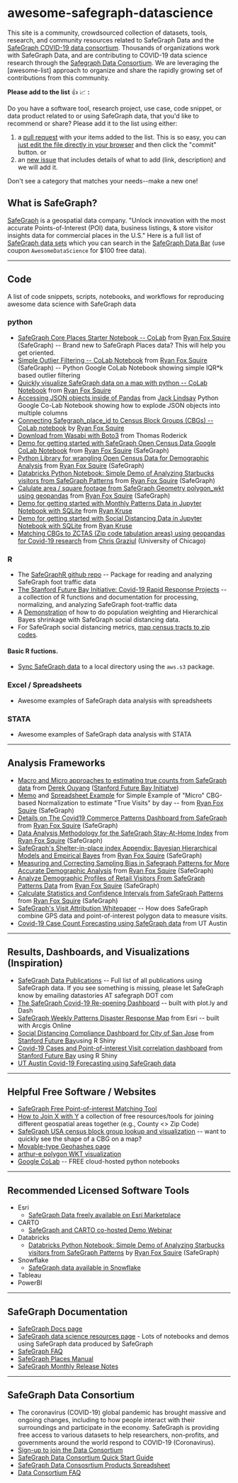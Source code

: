 # awesome-safegraph-datascience

This site is a community, crowdsourced collection of datasets, tools, research, and community resources related to 
SafeGraph Data and the [SafeGraph COVID-19 data consortium](https://www.safegraph.com/covid-19-data-consortium). Thousands of organizations work with SafeGraph Data, and are contributing to COVID-19 data science research through the [Safegraph Data Consortium](https://github.com/SafeGraphInc/awesome-safegraph-datascience#safegraph-data-consortium). We are leveraging the [awesome-list] approach to organize and share the rapidly growing set of contributions from this community.

**Please add to the list** :thumbsup: :chart_with_upwards_trend: **:**

Do you have a software tool, research project, use case, code snippet, or data product related to or using SafeGraph data, that you'd like to recommend or share? Please add it to the list using either:

1) a [pull request](https://help.github.com/en/github/collaborating-with-issues-and-pull-requests/creating-a-pull-request) with your items added to the list. This is so easy, you can [just edit the file directly in your browser](https://github.com/SafeGraphInc/awesome-safegraph-datascience/edit/master/README.md) and then click the "commit" button. 
or 
2) an [new issue](https://github.com/SafeGraphInc/awesome-safegraph-datascience/issues/new/choose) that includes details of what to add (link, description) and we will add it. 

Don't see a category that matches your needs--make a new one! 

## What is SafeGraph?

[SafeGraph](https://www.safegraph.com/) is a geospatial data company. "Unlock innovation with the most accurate Points-of-Interest (POI) data, business listings, & store visitor insights data for commercial places in the U.S." Here is a full list of [SafeGraph data sets](https://docs.safegraph.com/docs/places-schema) which you can search in the [SafeGraph Data Bar](https://shop.safegraph.com/) (use coupon `AwesomeDataScience` for $100 free data).

----------
## Code
A list of code snippets, scripts, notebooks, and workflows for reproducing awesome data science with SafeGraph data

### python 
* [SafeGraph Core Places Starter Notebook -- CoLab](https://colab.research.google.com/drive/1OUopjpogmucEghS_7Ufxl3lKIp8s9H1h#offline=true&sandboxMode=true) from [Ryan Fox Squire](https://github.com/ryanfoxsquire) (SafeGraph) -- Brand new to SafeGraph Places data? This will help you get oriented. 
* [Simple Outlier Filtering -- CoLab Notebook](https://colab.research.google.com/drive/1LwQNJp9qI0abUzd5jYwT_xJTHJ98iZsD#sandboxMode=true) from [Ryan Fox Squire](https://github.com/ryanfoxsquire) (SafeGraph) -- Python Google CoLab Notebook showing simple IQR\*k based outlier filtering
* [Quickly visualize SafeGraph data on a map with python -- CoLab Notebook](https://colab.research.google.com/drive/1_0KvKUMYP1mf6ZAhM0X4LTDUPHzsz40e#offline=true&sandboxMode=true) from [Ryan Fox Squire](https://github.com/ryanfoxsquire)
* [Accessing JSON objects inside of Pandas](https://colab.research.google.com/drive/1Bcx-JI2qfUbRPJ4N9NhwpgASRZsSVxPp?usp=sharing) from [Jack Lindsay](https://github.com/Trippl7777/code_repo) Python Google Co-Lab Notebook showing how to explode JSON objects into multiple columns
*	[Connecting Safegraph_place_id to Census Block Groups (CBGs) -- CoLab notebook](https://colab.research.google.com/drive/1Kt3vPVIQJUq4QeJ-rE08URpIJEr1g2H3#offline=true&sandboxMode=true) by [Ryan Fox Squire](https://github.com/ryanfoxsquire)
* [Download from Wasabi with Boto3](https://github.com/SafeGraphInc/safegraph_py/blob/master/Boto3_template.py) from Thomas Roderick
* [Demo for getting started with SafeGraph Open Census Data Google CoLab Notebook](https://colab.research.google.com/drive/1JgU2MPUrITJBiEynZnFrZ8JyZAFYZY_1#offline=true&sandboxMode=true) from [Ryan Fox Squire](https://github.com/ryanfoxsquire) (SafeGraph)
* [Python Library for wrangling Open Census Data for Demographic Analysis](https://github.com/ryanfoxsquire/safegraph_demo_profile) from [Ryan Fox Squire](https://github.com/ryanfoxsquire) (SafeGraph)
* [Databricks Python Notebook: Simple Demo of Analyzing Starbucks visitors from SafeGraph Patterns](https://kona-demo-s3.s3.us-east-2.amazonaws.com/databricks-safegraph-aws-junto/Safegraph-Starbucks-Demo.html) from [Ryan Fox Squire](https://github.com/ryanfoxsquire) (SafeGraph)
* [Calulate area / square footage from SafeGraph Geometry polygon_wkt using geopandas](https://colab.research.google.com/drive/1gnImutSovH9zBr1yuazfsy4DfIGm3dr9#forceEdit=true&sandboxMode=true&scrollTo=soL6rZLeJlpw) from [Ryan Fox Squire](https://github.com/ryanfoxsquire) (SafeGraph)
* [Demo for getting started with Monthly Patterns Data in Jupyter Notebook with SQLite](https://github.com/SafeGraphInc/safegraph_py/blob/master/monthly-patterns-demo-SQLite.ipynb) from [Ryan Kruse](https://github.com/kruser1)
* [Demo for getting started with Social Distancing Data in Jupyter Notebook with SQLite](https://github.com/SafeGraphInc/safegraph_py/blob/master/social-distancing-demo-SQLite.ipynb) from [Ryan Kruse](https://github.com/kruser1)
* [Matching CBGs to ZCTAS (Zip code tabulation areas) using geopandas for Covid-19 research](https://github.com/graziul/covid19/blob/master/COVID-19%20CBG%20to%20ZCTA.ipynb) from [Chris Graziul](https://github.com/graziul/) (University of Chicago)

### R
* The [SafeGraphR github repo](https://github.com/SafeGraphInc/SafeGraphR) -- Package for reading and analyzing SafeGraph foot traffic data
* [The Stanford Future Bay Initiative: Covid-19 Rapid Response Projects](https://github.com/stanfordfuturebay/stanfordfuturebay.github.io/tree/master/covid19) -- a collection of R functions and documentation for processing, normalizing, and analyzing SafeGraph foot-traffic data
* A [Demonstration](https://nickch-k.github.io/SafeGraphRProcessing/County_Level_Distancing_Demonstration.html) of how to do population weighting and Hierarchical Bayes shrinkage with SafeGraph social distancing data.
* For SafeGraph social distancing metrics, [map census tracts to zip codes](https://github.com/jwilliamsholt/safegraph-in-r/blob/master/social_distance_by_tract_and_by_zip.rmd). 

#### Basic R fuctions.
* [Sync SafeGraph data](https://github.com/jwilliamsholt/safegraph-in-r/blob/master/sync-safegraph-endpoint.Rmd) to a local directory using the `aws.s3` package.

### Excel / Spreadsheets
* Awesome examples of SafeGraph data analysis with spreadsheets

### STATA
* Awesome examples of SafeGraph data analysis with STATA


----------
## Analysis Frameworks
* [Macro and Micro approaches to estimating true counts from SafeGraph data](https://docs.google.com/presentation/d/1a7lmVtulPpvuH-TPgsR_t5WUQPdT28c_ymyx_Bcankk/edit#slide=id.g86ef4ba4cf_0_922) from [Derek Ouyang](https://github.com/derekouyang) ([Stanford Future Bay Initiatve](https://github.com/stanfordfuturebay/stanfordfuturebay.github.io/tree/master/covid19))
* [Memo](https://docs.google.com/document/d/1EBnvd_CHKJ1Tzsvi364xK13YAg3tH2BTscHQ7JrPgxg/edit?usp=sharing) and [Spreadsheet Example](https://docs.google.com/spreadsheets/d/1A0KLTyRzx2DrYbagyi4_W4bKmgHqIsKGnq4O4W-tGy4/edit?usp=sharing) for Simple Example of "Micro" CBG-based Normalization to estimate "True Visits" by day --  from [Ryan Fox Squire](https://github.com/ryanfoxsquire) (SafeGraph)
* [Details on The Covid19 Commerce Patterns Dashboard from SafeGraph](https://docs.google.com/document/d/1lWodAzENz6rMlcFdPi6Y_B4M_ruCyXgeYoC8k9yY2eI/edit?usp=sharing) from [Ryan Fox Squire](https://github.com/ryanfoxsquire) (SafeGraph)
* [Data Analysis Methodology for the SafeGraph Stay-At-Home Index](https://docs.google.com/document/d/1k_9LGQn95P5gHsSeuBdzgtEWGGCmzXdcOkcphWi0Cas/edit?usp=sharing) from [Ryan Fox Squire](https://github.com/ryanfoxsquire) (SafeGraph)
* [SafeGraph's Shelter-in-place index Appendix: Bayesian Hierarchical Models and Empirical Bayes](https://docs.google.com/document/d/1qAXl5iHJZCuyIPnawMHa6WoKULhsx404flTAGq0bStA/edit#heading=h.k77dnm4cnt3l) from [Ryan Fox Squire](https://github.com/ryanfoxsquire) (SafeGraph)
* [Measuring and Correcting Sampling Bias in Safegraph Patterns for More Accurate Demographic Analysis](https://www.safegraph.com/blog/measuring-and-correcting-sampling-bias-for-accurate-demographic-analysis) from [Ryan Fox Squire](https://github.com/ryanfoxsquire) (SafeGraph)
* [Analyze Demographic Profiles of Retail Visitors From SafeGraph Patterns Data](https://blog.safegraph.com/safegraphs-data-on-brick-and-mortar-customer-demographics-is-the-most-accurate-and-comprehensive-86915c507c20) from [Ryan Fox Squire](https://github.com/ryanfoxsquire) (SafeGraph)
* [Calculate Statistics and Confidence Intervals from SafeGraph Patterns](https://blog.safegraph.com/demographic-profiles-with-rigorous-statistics-using-safegraph-patterns-data-9836b9d02310) from [Ryan Fox Squire](https://github.com/ryanfoxsquire) (SafeGraph)
* [SafeGraph's Visit Attribution Whitepaper](https://www.safegraph.com/visit-attribution) -- How does SafeGraph combine GPS data and point-of-interest polygon data to measure visits. 
* [Covid-19 Case Count Forecasting using SafeGraph data](https://github.com/UT-Covid/USmortality/blob/6058aec5333f9990ff0dfd47f74b85f6d7a9f073/README.md#what-data-sources-do-you-use) from UT Austin

----------
## Results, Dashboards, and Visualizations (Inspiration)
* [SafeGraph Data Publications](https://www.safegraph.com/publications) -- Full list of all publications using SafeGraph data. If you see something is missing, please let SafeGraph know by emailing datastories AT safegraph DOT com
* [The SafeGraph Covid-19 Re-opening Dashboard](https://www.safegraph.com/dashboard/reopening-the-economy-foot-traffic) -- built with plot.ly and Dash
* [SafeGraph Weekly Patterns Disaster Response Map](https://disasterresponse.maps.arcgis.com/apps/InteractiveLegend/index.html?appid=73fd8d40039c4df2a0e0644c35ab75e9) from Esri -- built with Arcgis Online
* [Social Distancing Compliance Dashboard for City of San Jose](https://stanfordfuturebay.shinyapps.io/sanjose/) from [Stanford Future Bay](http://bay.stanford.edu/covid19)using R Shiny 
* [Covid-19 Cases and Point-of-interest Visit correlation dashboard](https://stanfordfuturebay.shinyapps.io/cases_visits_dashboard/) from [Stanford Future Bay](http://bay.stanford.edu/covid19) using R Shiny 
* [UT Austin Covid-19 Forecasting using SafeGraph data](https://covid-19.tacc.utexas.edu/projections/) 

----------
## Helpful Free Software / Websites 
* [SafeGraph Free Point-of-interest Matching Tool](https://docs.safegraph.com/docs/matching-service-overview)
* [How to Join X with Y](https://docs.google.com/spreadsheets/d/14xMfW9xAXZLWuNcrSzxL16ddve0HAQ21zh99RAOjpsM/edit?usp=sharing) a collection of free resources/tools for joining different geospatial areas together (e.g., County <> Zip Code)
* [SafeGraph USA census block group lookup and visualization](http://safegraph.maps.arcgis.com/apps/webappviewer/index.html?id=d2a747428fd74ba6ae80ca6d677672bd) -- want to quickly see the shape of a CBG on a map? 
* [Movable-type Geohashes page](https://www.movable-type.co.uk/scripts/geohash.html)
* [arthur-e polygon WKT visualization](https://arthur-e.github.io/Wicket/sandbox-gmaps3.html)
* [Google CoLab](https://colab.research.google.com/notebooks/intro.ipynb) -- FREE cloud-hosted python notebooks 


----------
## Recommended Licensed Software Tools
* Esri
  * [SafeGraph Data freely available on Esri Marketplace](https://marketplace.arcgis.com/listing.html?id=3425348e4bee4059af2b353e52df43c2)
* CARTO
  * [SafeGraph and CARTO co-hosted Demo Webinar](https://www.youtube.com/watch?v=-bo24qhQwmY&feature=youtu.be&t=1)
* Databricks
  * [Databricks Python Notebook: Simple Demo of Analyzing Starbucks visitors from SafeGraph Patterns](https://kona-demo-s3.s3.us-east-2.amazonaws.com/databricks-safegraph-aws-junto/Safegraph-Starbucks-Demo.html) by [Ryan Fox Squire](https://github.com/ryanfoxsquire) (SafeGraph)
* Snowflake
  * [SafeGraph data available in Snowflake](https://www.snowflake.com/datasets/safegraph/)
* Tableau
* PowerBI


----------
## SafeGraph Documentation
* [SafeGraph Docs page](https://docs.safegraph.com/docs)
* [SafeGraph data science resources page](https://docs.safegraph.com/docs/data-science-resources) - Lots of notebooks and demos using SafeGraph data produced by SafeGraph
* [SafeGraph FAQ](https://docs.safegraph.com/docs/faqs)
* [SafeGraph Places Manual](https://docs.safegraph.com/docs/places-manual)
* [SafeGraph Monthly Release Notes](https://docs.safegraph.com/changelog)


----------
## SafeGraph Data Consortium
* The coronavirus (COVID-19) global pandemic has brought massive and ongoing changes, including to how people interact with their surroundings and participate in the economy. SafeGraph is providing free access to various datasets to help researchers, non-profits, and governments around the world respond to COVID-19 (Coronavirus).
* [Sign-up to join the Data Consortium](https://www.safegraph.com/covid-19-data-consortium)
* [SafeGraph Data Consortium Quick Start Guide](https://docs.google.com/document/d/1Xx-nzOX1qF3WfOpg4D8aemwFrrAkQaJuT0-1-CbgxQs/edit?usp=sharing)
* [SafeGraph Data Consosrtium Products Spreadsheet](https://docs.google.com/spreadsheets/d/1UNWvPzkUTTlXBZ6M6iGhM_7sr8h-MxsZdE7iOszkAmk/edit#gid=0)
* [Data Consortium FAQ](https://docs.google.com/document/d/1h-pkpIZWeynF3_BcylRmgeWS7282kIUGoM0TSSIUhgM/edit?usp=sharing)




